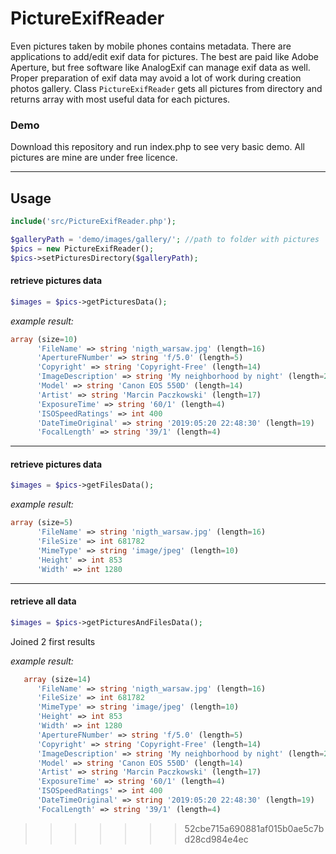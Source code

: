 # PictureExifReader
Even pictures taken by mobile phones contains metadata. There are applications to add/edit exif data for pictures. The best are paid like Adobe Aperture, but free software like AnalogExif can manage exif data as well.
Proper preparation of exif data may avoid a lot of work during creation photos gallery.
Class `PictureExifReader` gets all pictures from directory and returns array with most useful data for each pictures.

### Demo
Download this repository and run index.php to see very basic demo. All pictures are mine are under free licence.

---
## Usage

```php
include('src/PictureExifReader.php');

$galleryPath = 'demo/images/gallery/'; //path to folder with pictures
$pics = new PictureExifReader();
$pics->setPicturesDirectory($galleryPath);
```
#### retrieve pictures data
```php
$images = $pics->getPicturesData();
```
*example result:*
```php
array (size=10)
      'FileName' => string 'nigth_warsaw.jpg' (length=16)
      'ApertureFNumber' => string 'f/5.0' (length=5)
      'Copyright' => string 'Copyright-Free' (length=14)
      'ImageDescription' => string 'My neighborhood by night' (length=24)
      'Model' => string 'Canon EOS 550D' (length=14)
      'Artist' => string 'Marcin Paczkowski' (length=17)
      'ExposureTime' => string '60/1' (length=4)
      'ISOSpeedRatings' => int 400
      'DateTimeOriginal' => string '2019:05:20 22:48:30' (length=19)
      'FocalLength' => string '39/1' (length=4)
```
---
#### retrieve pictures data
```php
$images = $pics->getFilesData();
```
*example result:*
```php
array (size=5)
      'FileName' => string 'nigth_warsaw.jpg' (length=16)
      'FileSize' => int 681782
      'MimeType' => string 'image/jpeg' (length=10)
      'Height' => int 853
      'Width' => int 1280
```
---
#### retrieve all data
```php
$images = $pics->getPicturesAndFilesData();
```
Joined 2 first results

*example result:*
```php
   array (size=14)
      'FileName' => string 'nigth_warsaw.jpg' (length=16)
      'FileSize' => int 681782
      'MimeType' => string 'image/jpeg' (length=10)
      'Height' => int 853
      'Width' => int 1280
      'ApertureFNumber' => string 'f/5.0' (length=5)
      'Copyright' => string 'Copyright-Free' (length=14)
      'ImageDescription' => string 'My neighborhood by night' (length=24)
      'Model' => string 'Canon EOS 550D' (length=14)
      'Artist' => string 'Marcin Paczkowski' (length=17)
      'ExposureTime' => string '60/1' (length=4)
      'ISOSpeedRatings' => int 400
      'DateTimeOriginal' => string '2019:05:20 22:48:30' (length=19)
      'FocalLength' => string '39/1' (length=4)
```
>>>>>>> 52cbe715a690881af015b0ae5c7bd28cd984e4ec
